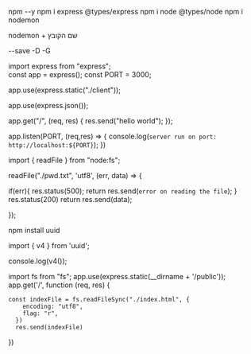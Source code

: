 <!-- סיכום החומר NODEJS / EXPRESS-->

<!-- התקנת סביבת העבודה -->
npm --y
npm i express @types/express
npm i node @types/node
npm i nodemon

<!-- הרצת השרת עם נודמון -->
nodemon + שם הקובץ

<!-- תוספים גלובלים, או בזמן פיתוח, שמירה -->
--save
-D
-G

<!-- תחילת עבודה ויצירת קובץ השרת server.ts -->

import express from "express";  
const app = express();
const PORT = 3000;

<!-- static file -->
app.use(express.static("./client"));
<!-- בעזרתו נוכל לקבל את כל הקבצים שבתיקיית client -->

<!--  ישיג לנו את המידע ל json-->
app.use(express.json());



app.get("/", (req, res) {
  res.send("hello world");
});

app.listen(PORT, (req,res) => {
    console.log(`server run on port: http://localhost:${PORT}`);
})

<!-- קריאת קובץ -->
import { readFile } from "node:fs";

readFile("./pwd.txt", 'utf8', (err, data) => {
  <!-- הפנייה לקובץ שנרצה לקרוא -->
   if(err){
    res.status(500);
    return res.send(`error on reading the file`);
   }
   res.status(200)
   return res.send(data);
   
});

<!-- התקנה והבאת יוניק איידי  -->
npm install uuid

import { v4 } from 'uuid';

console.log(v4());

<!--שfile system יבוא של  -->
<!--  -->
import fs from "fs";
app.use(express.static(__dirname + '/public'));
app.get('/', function (req, res) {
  <!-- יקרא לנו את קובץ האינדקס -->
    const indexFile = fs.readFileSync("./index.html", {
        encoding: "utf8",
        flag: "r",
      })
      res.send(indexFile)
})